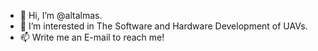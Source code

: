 - 👋 Hi, I’m @altalmas.
- 👀 I’m interested in The Software and Hardware Development of UAVs.
- 📫 Write me an E-mail to reach me!

<!---
altalmas/altalmas is a ✨ special ✨ repository because its `README.md` (this file) appears on your GitHub profile.
You can click the Preview link to take a look at your changes.
--->
